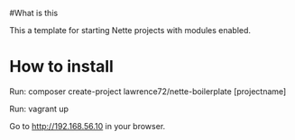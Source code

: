 #What is this

This a template for starting Nette projects with modules enabled. 

# How to install

Run: composer create-project lawrence72/nette-boilerplate [projectname]

Run: vagrant up

Go to http://192.168.56.10 in your browser.

